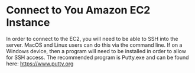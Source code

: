 # Connect to You Amazon EC2 Instance

In order to connect to the EC2, you will need to be able to SSH into the server. MacOS and Linux users can do this via the command line. If on a Windows device, then a program will need to be installed in order to allow for SSH access. The recommended program is Putty.exe and can be found here: https://www.putty.org
